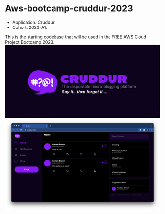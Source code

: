 # Aws-bootcamp-cruddur-2023
+  Application: Cruddur.
+  Cohort: 2023-A1.

This is the starting codebase that will be used in the FREE AWS Cloud Project Bootcamp 2023.
![](journals/assets/cruddur-banner.jpg)
![](journals/assets/cruddur-screenshot.png)
